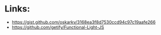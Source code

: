 # Links:

- https://gist.github.com/oskarkv/3168ea3f8d7530ccd94c97c19aafe266
- https://github.com/getify/Functional-Light-JS

